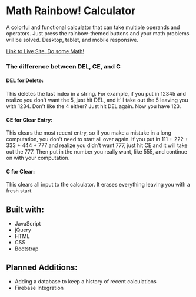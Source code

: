 # Math Rainbow! Calculator

A colorful and functional calculator that can take multiple operands and operators. Just press the rainbow-themed buttons 
and your math problems will be solved. Desktop, tablet, and mobile responsive.

<a href = "https://gpacifico.github.io/calculator_goodness/">Link to Live Site. Do some Math!</a>

### The difference between DEL, CE, and C
#### DEL for Delete:
This deletes the last index in a string. For example, if you put in 12345 and realize you don't want the 5, just hit DEL, 
and it'll take out the 5 leaving you with 1234. Don't like the 4 either? Just hit DEL again. Now you have 123.
#### CE for Clear Entry: 
This clears the most recent entry, so if you make a mistake in a long computation, you don't need to start all over again. 
If you put in 111 + 222 + 333 + 444 + 777 and realize you didn't want 777, just hit CE and it will take out the 777. 
Then put in the number you really want, like 555, and continue on with your computation.
#### C for Clear: 
This clears all input to the calculator. It erases everything leaving you with a fresh start.

## Built with:
- JavaScript
- jQuery
- HTML
- CSS
- Bootstrap

## Planned Additions:
- Adding a database to keep a history of recent calculations
- Firebase Integration
